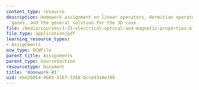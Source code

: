 ```yaml
---
content_type: resource
description: Homework assignment on linear operators, Hermitian operators, 2D electron
  gases, and the general solution for the 3D case.
file: /media/courses/3-23-electrical-optical-and-magnetic-properties-of-materials-fall-2007/ebe26864460341673268bcced3a0e788_ps1.pdf
file_type: application/pdf
learning_resource_types:
- Assignments
ocw_type: OCWFile
parent_title: Assignments
parent_type: CourseSection
resourcetype: Document
title: 'Homework #1'
uid: ebe26864-4603-4167-3268-bcced3a0e788
---
```


